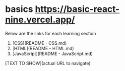 # basics https://basic-react-nine.vercel.app/

Below are the links for each learning section
1. [CSS](README - CSS.md) 
2. [HTML](README - HTML.md) 
3. [JavaScript](README - JavaScript.md) 

[TEXT TO SHOW](actual URL to navigate)
